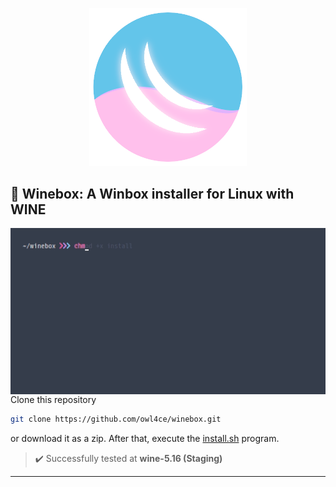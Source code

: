 <p align="center"><a name="top" href="#satellite-winebox-a-winbox-installer-for-linux-with-wine"><img height="30%" width="50%" src="./.winebox/winebox.png"></a></p>

## :satellite: Winebox: A Winbox installer for Linux with WINE

<a href="./assets/preview.gif"><img src="./assets/preview.gif" alt="preview" align="right" width="516px"></a>

Clone this repository
```bash
git clone https://github.com/owl4ce/winebox.git
```
or download it as a zip. After that, execute the [install.sh](./install.sh) program.

> :heavy_check_mark: Successfully tested at **wine-5.16 (Staging)**

---
